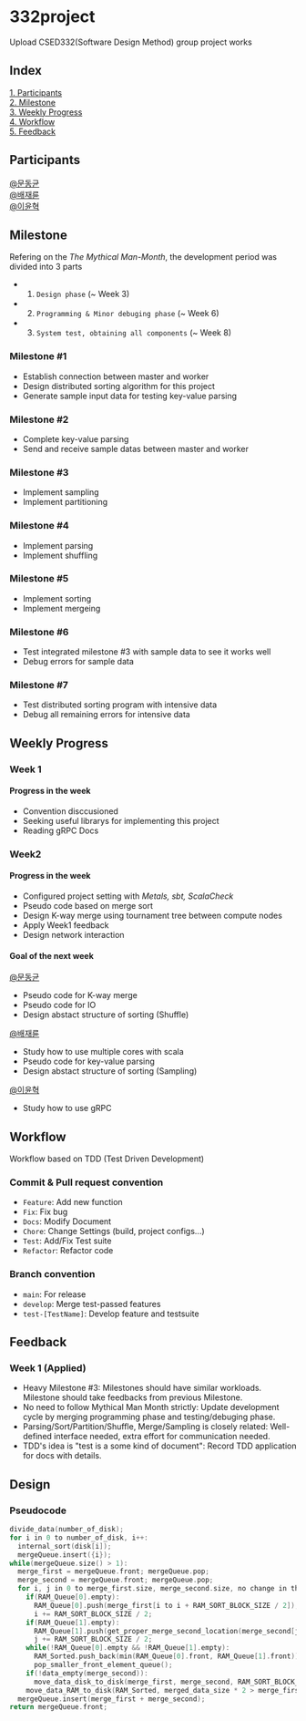 # 332project
Upload CSED332(Software Design Method) group project works

## Index
[1. Participants](#participants)  
[2. Milestone](#milestone)  
[3. Weekly Progress](#weekly-progress)  
[4. Workflow](#workflow)  
[5. Feedback](#feedback)

## Participants

[@문동균](https://github.com/moondg)  
[@배재륜](https://github.com/bjr7000)  
[@이윤혁](https://github.com/a-nodi)  

## Milestone
Refering on the _The Mythical Man-Month_, the development period was divided into 3 parts
- 1. `Design phase` (~ Week 3)
- 2. `Programming & Minor debuging phase` (~ Week 6)
- 3. `System test, obtaining all components` (~ Week 8)

### Milestone #1  
- Establish connection between master and worker  
- Design distributed sorting algorithm for this project
- Generate sample input data for testing key-value parsing  

### Milestone #2
- Complete key-value parsing
- Send and receive sample datas between master and worker

### Milestone #3
- Implement sampling
- Implement partitioning

### Milestone #4
- Implement parsing
- Implement shuffling  

### Milestone #5
- Implement sorting
- Implement mergeing

### Milestone #6
- Test integrated milestone #3 with sample data to see it works well
- Debug errors for sample data

### Milestone #7
- Test distributed sorting program with intensive data
- Debug all remaining errors for intensive data

## Weekly Progress

### Week 1

#### Progress in the week
- Convention disccusioned
- Seeking useful librarys for implementing this project
- Reading gRPC Docs

### Week2

#### Progress in the week
- Configured project setting with *Metals, sbt, ScalaCheck*
- Pseudo code based on merge sort
- Design K-way merge using tournament tree between compute nodes
- Apply Week1 feedback
- Design network interaction

#### Goal of the next week
[@문동균](https://github.com/moondg)
- Pseudo code for K-way merge
- Pseudo code for IO
- Design abstact structure of sorting (Shuffle)

[@배재륜](https://github.com/bjr7000)
- Study how to use multiple cores with scala
- Pseudo code for key-value parsing
- Design abstact structure of sorting (Sampling)

[@이윤혁](https://github.com/a-nodi)  
- Study how to use gRPC

## Workflow
Workflow based on TDD (Test Driven Development)

### Commit & Pull request convention
- `Feature`: Add new function
- `Fix`: Fix bug
- `Docs`: Modify Document
- `Chore`: Change Settings (build, project configs...)
- `Test`: Add/Fix Test suite
- `Refactor`: Refactor code

### Branch convention
- `main`: For release 
- `develop`: Merge test-passed features
- `test-[TestName]`: Develop feature and testsuite

## Feedback
### Week 1 (Applied)
- Heavy Milestone #3: Milestones should have similar workloads. Milestone should take feedbacks from previous Milestone.
- No need to follow Mythical Man Month strictly: Update development cycle by merging programming phase and testing/debuging phase.
- Parsing/Sort/Partition/Shuffle, Merge/Sampling is closely related: Well-defined interface needed, extra effort for communication needed.
- TDD's idea is "test is a some kind of document": Record TDD application for docs with details.

## Design
### Pseudocode
```C++
divide_data(number_of_disk);  
for i in 0 to number_of_disk, i++:  
  internal_sort(disk[i]);  
  mergeQueue.insert({i});  
while(mergeQueue.size() > 1):  
  merge_first = mergeQueue.front; mergeQueue.pop;  
  merge_second = mergeQueue.front; mergeQueue.pop;  
  for i, j in 0 to merge_first.size, merge_second.size, no change in the statement:  
    if(RAM_Queue[0].empty):  
      RAM_Queue[0].push(merge_first[i to i + RAM_SORT_BLOCK_SIZE / 2]);  
      i += RAM_SORT_BLOCK_SIZE / 2;  
    if(RAM_Queue[1].empty):  
      RAM_Queue[1].push(get_proper_merge_second_location(merge_second[j to j + RAM_SORT_BLOCK_SIZE / 2]));  
      j += RAM_SORT_BLOCK_SIZE / 2;  
    while(!RAM_Queue[0].empty && !RAM_Queue[1].empty):  
      RAM_Sorted.push_back(min(RAM_Queue[0].front, RAM_Queue[1].front));  
      pop_smaller_front_element_queue();  
    if(!data_empty(merge_second)):  
      move_data_disk_to_disk(merge_first, merge_second, RAM_SORT_BLOCK_SIZE);  
    move_data_RAM_to_disk(RAM_Sorted, merged_data_size * 2 > merge_first.size + merge_second.size ? merge_second : merge_first);  
  mergeQueue.insert(merge_first + merge_second);  
return mergeQueue.front;  
 ```
